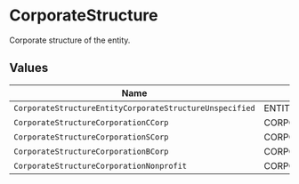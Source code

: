 # CorporateStructure

Corporate structure of the entity.


## Values

| Name                                                    | Value                                                   |
| ------------------------------------------------------- | ------------------------------------------------------- |
| `CorporateStructureEntityCorporateStructureUnspecified` | ENTITY_CORPORATE_STRUCTURE_UNSPECIFIED                  |
| `CorporateStructureCorporationCCorp`                    | CORPORATION_C_CORP                                      |
| `CorporateStructureCorporationSCorp`                    | CORPORATION_S_CORP                                      |
| `CorporateStructureCorporationBCorp`                    | CORPORATION_B_CORP                                      |
| `CorporateStructureCorporationNonprofit`                | CORPORATION_NONPROFIT                                   |